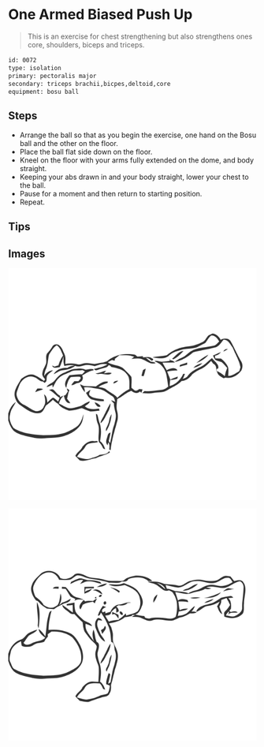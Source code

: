 # One Armed Biased Push Up
> This is an exercise for chest strengthening but also strengthens ones core, shoulders, biceps and triceps.

``` 
id: 0072 
type: isolation 
primary: pectoralis major 
secondary: triceps brachii,bicpes,deltoid,core 
equipment: bosu ball 
``` 

## Steps

 - Arrange the ball so that as you begin the exercise, one hand on the Bosu ball and the other on the floor.
 - Place the ball flat side down on the floor.
 - Kneel on the floor with your arms fully extended on the dome, and body straight.
 - Keeping your abs drawn in and your body straight, lower your chest to the ball.
 - Pause for a moment and then return to starting position.
 - Repeat.

## Tips


## Images

![](./../svg/0072-relaxation.svg)

![](./../svg/0072-tension.svg)

